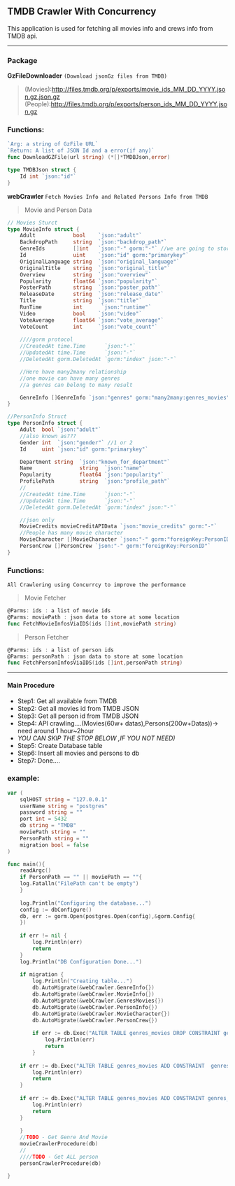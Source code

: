 ## TMDB Crawler With Concurrency 
This application is used for fetching all movies info and crews info from TMDB api.

---
### Package

**GzFileDownloader**
`(Download jsonGz files from TMDB)`
> (Movies):http://files.tmdb.org/p/exports/movie_ids_MM_DD_YYYY.json.gz.json.gz
> (People):http://files.tmdb.org/p/exports/person_ids_MM_DD_YYYY.json.gz

### Functions:
```go
`Arg: a string of GzFile URL`
`Return: A list of JSON Id and a error(if any)`
func DownloadGZFile(url string) (*[]*TMDBJson,error)
```
```go
type TMDBJson struct {
	Id int `json:"id"`
}
```
  
**webCrawler** 
`Fetch Movies Info and Related Persons Info from TMDB`  
> Movie and Person Data
```go
// Movies Sturct
type MovieInfo struct {
	Adult            bool    `json:"adult"`
	BackdropPath     string  `json:"backdrop_path"`
	GenreIds         []int   `json:"-" gorm:"-"` //we are going to store it with join table ,ignore that...
	Id               uint    `json:"id" gorm:"primarykey"`
	OriginalLanguage string  `json:"original_language"`
	OriginalTitle    string  `json:"original_title"`
	Overview         string  `json:"overview"`
	Popularity       float64 `json:"popularity"`
	PosterPath       string  `json:"poster_path"`
	ReleaseDate      string  `json:"release_date"`
	Title            string  `json:"title"`
	RunTime 		 int 	  `json:"runtime"`
	Video            bool    `json:"video"`
	VoteAverage      float64 `json:"vote_average"`
	VoteCount        int     `json:"vote_count"`
	
	////gorm protocol
	//CreatedAt time.Time      `json:"-"`
	//UpdatedAt time.Time      `json:"-"`
	//DeletedAt gorm.DeletedAt `gorm:"index" json:"-"`

	//Here have many2many relationship
	//one movie can have many genres
	//a genres can belong to many result

	GenreInfo []GenreInfo `json:"genres" gorm:"many2many:genres_movies"` //json do not contain this info, ignore that
}
```
```go
//PersonInfo Struct
type PersonInfo struct {
	Adult  bool `json:"adult"`
	//also known as???
	Gender int  `json:"gender"` //1 or 2
	Id     uint `json:"id" gorm:"primarykey"`

	Department string  `json:"known_for_department"`
	Name               string  `json:"name"`
	Popularity         float64 `json:"popularity"`
	ProfilePath        string  `json:"profile_path"`
	//
	//CreatedAt time.Time      `json:"-"`
	//UpdatedAt time.Time      `json:"-"`
	//DeletedAt gorm.DeletedAt `gorm:"index" json:"-"`

	//json only
	MovieCredits movieCreditAPIData `json:"movie_credits" gorm:"-"`
	//People has many movie character
	MovieCharacter []MovieCharacter `json:"-" gorm:"foreignKey:PersonID"`
	PersonCrew []PersonCrew `json:"-" gorm:"foreignKey:PersonID"`
}
```

### Functions:
`All Crawlering using Concurrcy to improve the performance`  
> Movie Fetcher
```go
@Parms: ids : a list of movie ids
@Parms: moviePath : json data to store at some location
func FetchMovieInfosViaIDS(ids []int,moviePath string)
```
> Person Fetcher
```go
@Parms: ids : a list of person ids
@Parms: personPath : json data to store at some location
func FetchPersonInfosViaIDS(ids []int,personPath string)
```
---
#### Main Procedure
* Step1: Get all available from TMDB
* Step2: Get all movies id from TMDB JSON
* Step3: Get all person id from TMDB JSON
* Step4: API crawling....(Movies(60w+ datas),Persons(200w+Datas))->  need around 1 hour~2hour
* *YOU CAN SKIP THE STOP BELOW ,IF YOU NOT NEED)*
* Step5: Create Database table
* Step6: Insert all movies and persons to db
* Step7: Done....
### example:
```go
var (
    sqlHOST string = "127.0.0.1"
    userName string = "postgres"
    password string = ""
    port int = 5432
    db string = "TMDB"
    moviePath string = ""
    PersonPath string = ""
    migration bool = false
)

func main(){
    readArgc()
    if PersonPath == "" || moviePath == ""{
    log.Fatalln("FilePath can't be empty")
    }
    
    log.Println("Configuring the database...")
    config := dbConfigure()
    db, err := gorm.Open(postgres.Open(config),&gorm.Config{
    })
	
    if err != nil {
        log.Println(err)
        return
    }
    log.Println("DB Configuration Done...")
    
    if migration {
        log.Println("Creating table...")
        db.AutoMigrate(&webCrawler.GenreInfo{})
        db.AutoMigrate(&webCrawler.MovieInfo{})
        db.AutoMigrate(&webCrawler.GenresMovies{})
        db.AutoMigrate(&webCrawler.PersonInfo{})
        db.AutoMigrate(&webCrawler.MovieCharacter{})
        db.AutoMigrate(&webCrawler.PersonCrew{})
        
        if err := db.Exec("ALTER TABLE genres_movies DROP CONSTRAINT genres_movies_pkey").Error ; err != nil {
            log.Println(err)
            return
        }
    
    if err := db.Exec("ALTER TABLE genres_movies ADD CONSTRAINT  genres_movies_unique UNIQUE(genre_info_id,movie_info_id)").Error; err != nil{
        log.Println(err)
        return
	}
    
    if err := db.Exec("ALTER TABLE genres_movies ADD CONSTRAINT genres_movies_pkey PRIMARY KEY (id)").Error ; err != nil{
        log.Println(err)
        return
    }
    
    }
    //TODO - Get Genre And Movie
    movieCrawlerProcedure(db)
    //
    ////TODO - Get ALL person
    personCrawlerProcedure(db)

}
```